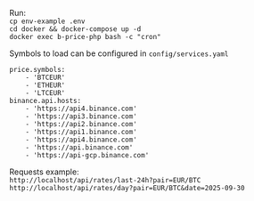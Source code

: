 Run:<br>
``cp env-example .env``<br>
``cd docker && docker-compose up -d``<br>
``docker exec b-price-php bash -c "cron"``

Symbols to load can be configured in ``config/services.yaml``
```
price.symbols:
    - 'BTCEUR'
    - 'ETHEUR'
    - 'LTCEUR'
binance.api.hosts:
    - 'https://api4.binance.com'
    - 'https://api3.binance.com'
    - 'https://api2.binance.com'
    - 'https://api1.binance.com'
    - 'https://api4.binance.com'
    - 'https://api.binance.com'
    - 'https://api-gcp.binance.com'
```
Requests example:<br>
``http://localhost/api/rates/last-24h?pair=EUR/BTC``
``http://localhost/api/rates/day?pair=EUR/BTC&date=2025-09-30``
